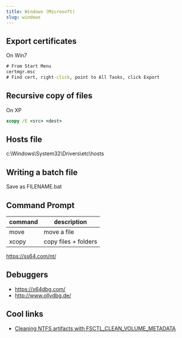```yaml
---
title: Windows (Microsoft)
slug: windows
---
```


## Export certificates

On Win7

```cmd
# From Start Menu
certmgr.msc
# Find cert, right-click, point to All Tasks, click Export
```

## Recursive copy of files

On XP

```cmd
xcopy /E <src> <dest>
```

## Hosts file

c:\Windows\System32\Drivers\etc\hosts

## Writing a batch file

Save as FILENAME.bat

## Command Prompt

| command | description          |
|---------|----------------------|
| move    | move a file          |
| xcopy   | copy files + folders |

<https://ss64.com/nt/>

## Debuggers

* https://x64dbg.com/
* http://www.ollydbg.de/

## Cool links

* [Cleaning NTFS artifacts with
  FSCTL_CLEAN_VOLUME_METADATA](https://medium.com/@grzegorztworek/cleaning-ntfs-artifacts-with-fsctl-clean-volume-metadata-bd29afef290c)

